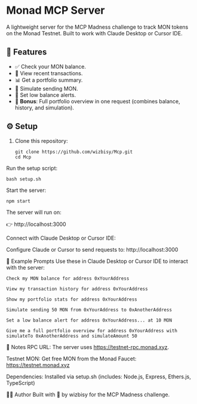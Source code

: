 # Monad MCP Server

A lightweight server for the MCP Madness challenge to track MON tokens on the Monad Testnet. Built to work with Claude Desktop or Cursor IDE.

## 🚀 Features

- ✅ Check your MON balance.
- 📜 View recent transactions.
- 📊 Get a portfolio summary.
- 🔁 Simulate sending MON.
- 🚨 Set low balance alerts.
- 🌟 **Bonus**: Full portfolio overview in one request (combines balance, history, and simulation).

## ⚙️ Setup

1. Clone this repository:
   ```
   git clone https://github.com/wizbisy/Mcp.git
   cd Mcp
Run the setup script:
   ```
   bash setup.sh
   ```
Start the server:
   ```
   npm start 
   ```
The server will run on:

👉 http://localhost:3000

Connect with Claude Desktop or Cursor IDE:

Configure Claude or Cursor to send requests to:
http://localhost:3000

💬 Example Prompts
Use these in Claude Desktop or Cursor IDE to interact with the server:
   ```
Check my MON balance for address 0xYourAddress
   ```
   ```
   View my transaction history for address 0xYourAddress
   ```
   ```
   Show my portfolio stats for address 0xYourAddress
   ```
   ```
   Simulate sending 50 MON from 0xYourAddress to 0xAnotherAddress
   ```
   ```
   Set a low balance alert for address 0xYourAddress... at 10 MON
   ```
   ```
   Give me a full portfolio overview for address 0xYourAddress with simulateTo 0xAnotherAddress and simulateAmount 50
   ```
📌 Notes
RPC URL: The server uses https://testnet-rpc.monad.xyz. 

Testnet MON: Get free MON from the Monad Faucet: https://testnet.monad.xyz

Dependencies: Installed via setup.sh
(includes: Node.js, Express, Ethers.js, TypeScript)

👨‍💻 Author
Built with 💙 by wizbisy for the MCP Madness challenge.
